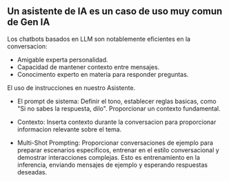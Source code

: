 ## Un asistente de IA es un caso de uso muy comun de Gen IA

Los chatbots basados en LLM son notablemente eficientes en la conversacion:

- Amigable experta personalidad.
- Capacidad de mantener contexto entre mensajes.
- Conocimento experto en materia para responder preguntas.

El uso de instrucciones en nuestro Asistente.

- El prompt de sistema: Definir el tono, establecer reglas basicas, como "Si no sabes la respuesta, dilo". Proporcionar un contexto fundamental.

- Contexto: Inserta contexto durante la conversacion para proporcionar informacion relevante sobre el tema.

- Multi-Shot Prompting: Proporcionar conversaciones de ejemplo para preparar escenarios especificos, entrenar en el estilo conversacional y demostrar interacciones complejas. Esto es entrenamiento en la inferencia, enviando mensajes de ejemplo y esperando respuestas deseadas.


